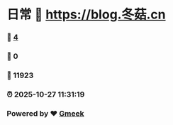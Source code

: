# 日常 :link: https://blog.冬菇.cn 
### :page_facing_up: [4](https://blog.冬菇.cn/tag.html) 
### :speech_balloon: 0 
### :hibiscus: 11923 
### :alarm_clock: 2025-10-27 11:31:19 
### Powered by :heart: [Gmeek](https://github.com/Meekdai/Gmeek)
